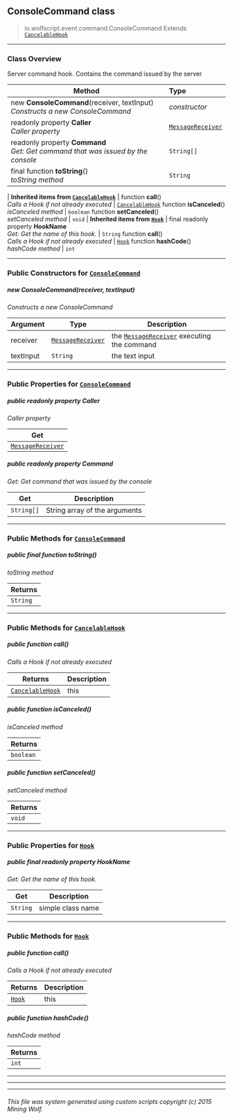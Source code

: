 ## ConsoleCommand __class__

>io.wolfscript.event.command.ConsoleCommand
>Extends [`CancelableHook`](../../hook/CancelableHook.md)

---

### Class Overview

Server command hook. Contains the command issued by the server

Method | Type   
--- | :--- 
new __ConsoleCommand__(receiver, textInput) <br> _Constructs a new ConsoleCommand_ | _constructor_
 readonly property __Caller__ <br> _Caller property_ | [`MessageReceiver`](../../chat/MessageReceiver.md)
 readonly property __Command__ <br> _Get: Get command that was issued by the console_ | `String[]`
final function __toString__() <br> _toString method_ | `String`
 |
__Inherited items from [`CancelableHook`](../../hook/CancelableHook.md)__ |
 function __call__() <br> _Calls a Hook if not already executed_ | [`CancelableHook`](../../hook/CancelableHook.md)
 function __isCanceled__() <br> _isCanceled method_ | `boolean`
 function __setCanceled__() <br> _setCanceled method_ | `void`
 |
__Inherited items from [`Hook`](../../hook/Hook.md)__ |
final readonly property __HookName__ <br> _Get: Get the name of this hook._ | `String`
 function __call__() <br> _Calls a Hook if not already executed_ | [`Hook`](../../hook/Hook.md)
 function __hashCode__() <br> _hashCode method_ | `int`







---

### Public Constructors for [`ConsoleCommand`](ConsoleCommand.md)

##### <a id='consolecommand'></a>new __ConsoleCommand__(receiver, textInput) 

_Constructs a new ConsoleCommand_

Argument | Type | Description  
--- | --- | --- 
receiver | [`MessageReceiver`](../../chat/MessageReceiver.md) | the [`MessageReceiver`](../../chat/MessageReceiver.md) executing the command
textInput | `String` | the text input

---

### Public Properties for [`ConsoleCommand`](ConsoleCommand.md)

##### <a id='caller'></a>public  readonly property __Caller__

_Caller property_

Get | 
--- | 
[`MessageReceiver`](../../chat/MessageReceiver.md) |



##### <a id='command'></a>public  readonly property __Command__

_Get: Get command that was issued by the console_

Get | Description
--- | --- 
`String[]` | String array of the arguments



---

### Public Methods for [`ConsoleCommand`](ConsoleCommand.md)

##### <a id='tostring'></a>public final function __toString__()

_toString method_

Returns | 
--- | 
`String` |


---

### Public Methods for [`CancelableHook`](../../hook/CancelableHook.md)

##### <a id='call'></a>public  function __call__()

_Calls a Hook if not already executed_

Returns | Description
--- | --- 
[`CancelableHook`](../../hook/CancelableHook.md) | this


##### <a id='iscanceled'></a>public  function __isCanceled__()

_isCanceled method_

Returns | 
--- | 
`boolean` |


##### <a id='setcanceled'></a>public  function __setCanceled__()

_setCanceled method_

Returns | 
--- | 
`void` |


---

### Public Properties for [`Hook`](../../hook/Hook.md)

##### <a id='hookname'></a>public final readonly property __HookName__

_Get: Get the name of this hook._

Get | Description
--- | --- 
`String` | simple class name



---

### Public Methods for [`Hook`](../../hook/Hook.md)

##### <a id='call'></a>public  function __call__()

_Calls a Hook if not already executed_

Returns | Description
--- | --- 
[`Hook`](../../hook/Hook.md) | this


##### <a id='hashcode'></a>public  function __hashCode__()

_hashCode method_

Returns | 
--- | 
`int` |


---


---


---


###### This file was system generated using custom scripts copyright (c) 2015 Mining Wolf.
	

